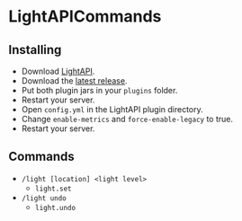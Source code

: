 # LightAPICommands

## Installing
- Download [LightAPI](https://www.spigotmc.org/resources/lightapi.4510/).
- Download the [latest release](https://github.com/Window5000/LightAPICommands/releases/latest).
- Put both plugin jars in your `plugins` folder.
- Restart your server.
- Open `config.yml` in the LightAPI plugin directory.
- Change `enable-metrics` and `force-enable-legacy` to true.
- Restart your server.


## Commands

- `/light [location] <light level>`
  - `light.set`
- `/light undo`
  - `light.undo`
